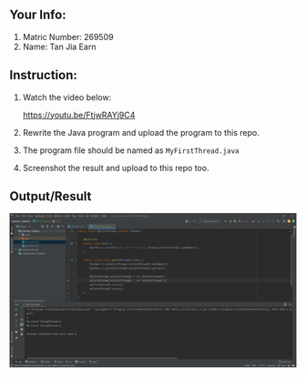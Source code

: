 ## Your Info:
1. Matric Number: 269509
1. Name: Tan Jia Earn

## Instruction:

1. Watch the video below:

    https://youtu.be/FtjwRAYj9C4

2. Rewrite the Java program and upload the program to this repo.
3. The program file should be named as `MyFirstThread.java`
4. Screenshot the result and upload to this repo too.

## Output/Result

![output photo](./images/output.png) 

